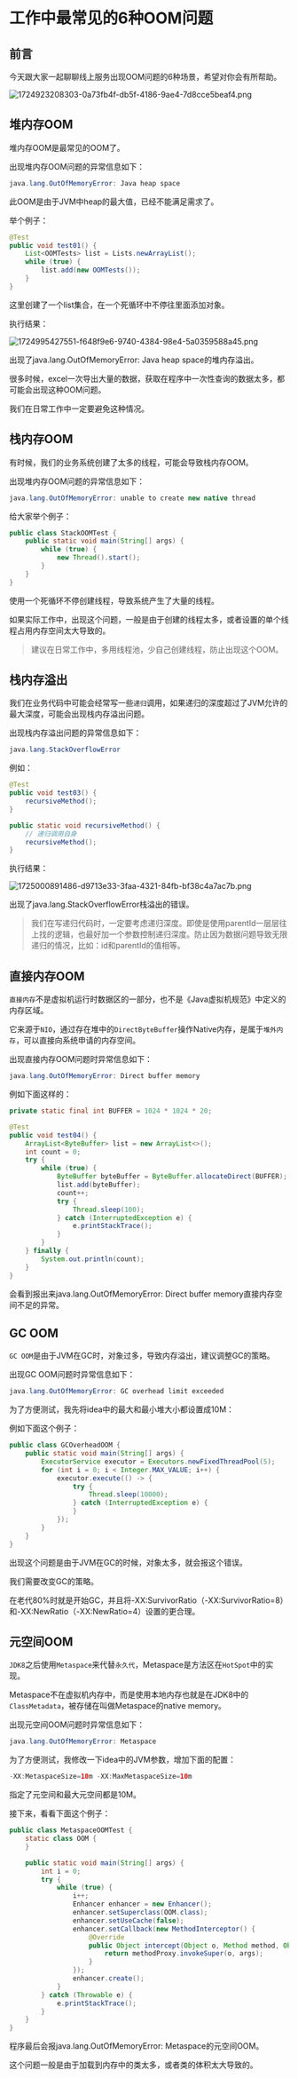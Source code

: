 # 工作中最常见的6种OOM问题

## 前言
今天跟大家一起聊聊线上服务出现OOM问题的6种场景，希望对你会有所帮助。

![1724923208303-0a73fb4f-db5f-4186-9ae4-7d8cce5beaf4.png](./img/gK-WHN6qT-blvYKL/1724923208303-0a73fb4f-db5f-4186-9ae4-7d8cce5beaf4-389753.png)

## 堆内存OOM
堆内存OOM是最常见的OOM了。

出现堆内存OOM问题的异常信息如下：

```java
java.lang.OutOfMemoryError: Java heap space
```

此OOM是由于JVM中heap的最大值，已经不能满足需求了。

举个例子：

```java
@Test
public void test01() {
    List<OOMTests> list = Lists.newArrayList();
    while (true) {
        list.add(new OOMTests());
    }
}
```

这里创建了一个list集合，在一个死循环中不停往里面添加对象。

执行结果：

![1724995427551-f648f9e6-9740-4384-98e4-5a0359588a45.png](./img/gK-WHN6qT-blvYKL/1724995427551-f648f9e6-9740-4384-98e4-5a0359588a45-842693.png)

出现了java.lang.OutOfMemoryError: Java heap space的堆内存溢出。

很多时候，excel一次导出大量的数据，获取在程序中一次性查询的数据太多，都可能会出现这种OOM问题。

我们在日常工作中一定要避免这种情况。

## 栈内存OOM
有时候，我们的业务系统创建了太多的线程，可能会导致栈内存OOM。

出现堆内存OOM问题的异常信息如下：

```java
java.lang.OutOfMemoryError: unable to create new native thread
```

给大家举个例子：

```java
public class StackOOMTest {
    public static void main(String[] args) {
        while (true) {
            new Thread().start();
        }
    }
}
```

使用一个死循环不停创建线程，导致系统产生了大量的线程。



如果实际工作中，出现这个问题，一般是由于创建的线程太多，或者设置的单个线程占用内存空间太大导致的。

> 建议在日常工作中，多用线程池，少自己创建线程，防止出现这个OOM。
>

## 栈内存溢出
我们在业务代码中可能会经常写一些`递归`调用，如果递归的深度超过了JVM允许的最大深度，可能会出现栈内存溢出问题。

出现栈内存溢出问题的异常信息如下：

```java
java.lang.StackOverflowError
```

例如：

```java
@Test
public void test03() {
    recursiveMethod();
}

public static void recursiveMethod() {
    // 递归调用自身
    recursiveMethod();
}
```

执行结果：

![1725000891486-d9713e33-3faa-4321-84fb-bf38c4a7ac7b.png](./img/gK-WHN6qT-blvYKL/1725000891486-d9713e33-3faa-4321-84fb-bf38c4a7ac7b-607486.png)

出现了java.lang.StackOverflowError栈溢出的错误。

> 我们在写递归代码时，一定要考虑递归深度。即使是使用parentId一层层往上找的逻辑，也最好加一个参数控制递归深度。防止因为数据问题导致无限递归的情况，比如：id和parentId的值相等。
>

## 直接内存OOM
`直接内存`不是虚拟机运行时数据区的一部分，也不是《Java虚拟机规范》中定义的内存区域。

它来源于`NIO`，通过存在堆中的`DirectByteBuffer`操作Native内存，是属于`堆外内存`，可以直接向系统申请的内存空间。

出现直接内存OOM问题时异常信息如下：

```java
java.lang.OutOfMemoryError: Direct buffer memory
```

例如下面这样的：

```java
private static final int BUFFER = 1024 * 1024 * 20;

@Test
public void test04() {
    ArrayList<ByteBuffer> list = new ArrayList<>();
    int count = 0;
    try {
        while (true) {
            ByteBuffer byteBuffer = ByteBuffer.allocateDirect(BUFFER);
            list.add(byteBuffer);
            count++;
            try {
                Thread.sleep(100);
            } catch (InterruptedException e) {
                e.printStackTrace();
            }
        }
    } finally {
        System.out.println(count);
    }
}
```



会看到报出来java.lang.OutOfMemoryError: Direct buffer memory直接内存空间不足的异常。

## GC OOM
`GC OOM`是由于JVM在GC时，对象过多，导致内存溢出，建议调整GC的策略。

出现GC OOM问题时异常信息如下：

```java
java.lang.OutOfMemoryError: GC overhead limit exceeded
```

为了方便测试，我先将idea中的最大和最小堆大小都设置成10M：

例如下面这个例子：

```java
public class GCOverheadOOM {
    public static void main(String[] args) {
        ExecutorService executor = Executors.newFixedThreadPool(5);
        for (int i = 0; i < Integer.MAX_VALUE; i++) {
            executor.execute(() -> {
                try {
                    Thread.sleep(10000);
                } catch (InterruptedException e) {
                }
            });
        }
    }
}
```



出现这个问题是由于JVM在GC的时候，对象太多，就会报这个错误。

我们需要改变GC的策略。

在老代80%时就是开始GC，并且将-XX:SurvivorRatio（-XX:SurvivorRatio=8）和-XX:NewRatio（-XX:NewRatio=4）设置的更合理。

## 元空间OOM
`JDK8`之后使用`Metaspace`来代替`永久代`，Metaspace是方法区在`HotSpot`中的实现。

Metaspace不在虚拟机内存中，而是使用本地内存也就是在JDK8中的`ClassMetadata`，被存储在叫做Metaspace的native memory。

出现元空间OOM问题时异常信息如下：

```java
java.lang.OutOfMemoryError: Metaspace
```

为了方便测试，我修改一下idea中的JVM参数，增加下面的配置：

```java
-XX:MetaspaceSize=10m -XX:MaxMetaspaceSize=10m
```

指定了元空间和最大元空间都是10M。

接下来，看看下面这个例子：

```java
public class MetaspaceOOMTest {
    static class OOM {
    }

    public static void main(String[] args) {
        int i = 0;
        try {
            while (true) {
                i++;
                Enhancer enhancer = new Enhancer();
                enhancer.setSuperclass(OOM.class);
                enhancer.setUseCache(false);
                enhancer.setCallback(new MethodInterceptor() {
                    @Override
                    public Object intercept(Object o, Method method, Object[] objects, MethodProxy methodProxy) throws Throwable {
                        return methodProxy.invokeSuper(o, args);
                    }
                });
                enhancer.create();
            }
        } catch (Throwable e) {
            e.printStackTrace();
        }
    }
}
```



程序最后会报java.lang.OutOfMemoryError: Metaspace的元空间OOM。

这个问题一般是由于加载到内存中的类太多，或者类的体积太大导致的。

